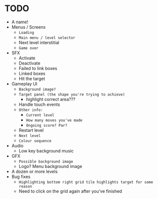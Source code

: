 
# TODO

- A name!
- Menus / Screens
	- `Loading`
	- `Main menu / level selector`
	- Next level interstitial
	- `Game over`
- SFX
	- Activate
	- Deactivate
	- Failed to link boxes
	- Linked boxes
	- Hit the target
- Gameplay UI
	- `Background image?`
	- `Target panel (the shape you're trying to achieve)`
		- highlight correct area???
	- Handle touch events
	- `Other info:`
		- `Current level`
		- `How many moves you've made`
		- `Ongoing score? Par?`
	- Restart level
	- `Next level`
	- `Colour sequence`
- Audio
	- Low key background music
- GFX
	- `Possible background image`
	- Logo? Menu background image
- A dozen or more levels
- Bug fixes
	- `Highlighting bottom right grid tile highlights target for some reason`
	- Need to click on the grid again after you've finished
